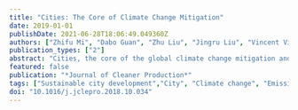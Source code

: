 ```yaml
---
title: "Cities: The Core of Climate Change Mitigation"
date: 2019-01-01
publishDate: 2021-06-28T18:06:49.049360Z
authors: ["Zhifu Mi", "Dabo Guan", "Zhu Liu", "Jingru Liu", "Vincent Viguié", "Neil Fromer", "Yutao Wang"]
publication_types: ["2"]
abstract: "Cities, the core of the global climate change mitigation and strategic low-carbon development, are shelters to more than half of the world population and responsible for three quarters of global energy consumption and greenhouse gas (GHG). This special volume (SV) provides a platform that promotes multi- and inter- disciplinary analyses and discussions on the climate change mitigation for cities. All papers are divided into four themes, including GHG emission inventory and accounting, climate change and urban sectors, climate change and sustainable development, and strategies and mitigation action plans. First, this SV provides methods for constructing emission inventory from both production and consumption perspectives. These methods are useful to improve the comprehensiveness and accuracy of carbon accounting for international cities. Second, the climate change affects urban sectors from various aspects; simultaneously, GHG emissions caused by activities in urban sectors affect the climate system. This SV focuses on mitigation policies and assessment of energy, transport, construction, and service sectors. Third, climate change mitigation of cities is closely connected to urban sustainable development. This SV explores the relationships between climate change mitigation with urbanization, ecosystems, air pollution, and extreme events. Fourth, climate change mitigation policies can be divided into two categories: quantity-based mechanism (e.g., carbon emission trading) and price-based mechanism (e.g., carbon tax). This SV provides experiences of local climate change mitigation all over the world and proposes the city-to-city cooperation on climate change mitigation."
featured: false
publication: "*Journal of Cleaner Production*"
tags: ["Sustainable city development","City", "Climate change", "Emission inventory", "Mitigation", "Sustainable development"]
doi: "10.1016/j.jclepro.2018.10.034"
---
```


